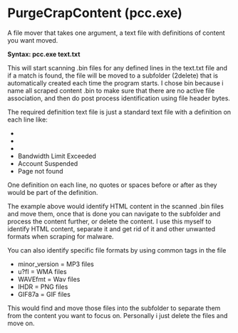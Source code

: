 # PurgeCrapContent (pcc.exe)
A file mover that takes one argument, a text file with definitions of content you want moved.

**Syntax: pcc.exe text.txt**
  
  This will start scanning .bin files for any defined lines in the text.txt
  file and if a match is found, the file will be moved to a subfolder (2delete)
  that is automatically created each time the program starts. I chose bin because
  i name all scraped content .bin to make sure that there are no active file
  association, and then do post process identification using file header bytes.
  
The required definition text file is just a standard text file with a definition on each line like:

  - <html>
  - <span>
  - <body>
  - Bandwidth Limit Exceeded
  - Account Suspended
  - Page not found

One definition on each line, no quotes or spaces before or after as they would be part of the definition.

The example above would identify HTML content in the scanned .bin files and move them, once that is done
you can navigate to the subfolder and process the content further, or delete the content. I use this myself
to identify HTML content, separate it and get rid of it and other unwanted formats when scraping for malware.

You can also identify specific file formats by using common tags in the file

  - minor_version = MP3 files
  - u?fI          = WMA files
  - WAVEfmt       = Wav files
  - IHDR          = PNG files
  - GIF87a        = GIF files

This would find and move those files into the subfolder to separate them from the content you want to focus
on. Personally i just delete the files and move on.
